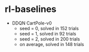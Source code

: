 # rl-baselines

- DDQN CartPole-v0
  - seed = 0, solved in 152 trials
  - seed = 1, solved in 92 trials
  - seed = 2, solved in 200 trials
  - on average, solved in 148 trials
